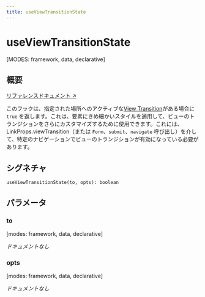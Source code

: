 ```yaml
---
title: useViewTransitionState
---
```


# useViewTransitionState

[MODES: framework, data, declarative]

## 概要

[リファレンスドキュメント ↗](https://api.reactrouter.com/v7/functions/react_router.useViewTransitionState.html)

このフックは、指定された場所へのアクティブな[View Transition](https://developer.mozilla.org/en-US/docs/Web/API/View_Transitions_API)がある場合に `true` を返します。これは、要素にきめ細かいスタイルを適用して、ビューのトランジションをさらにカスタマイズするために使用できます。これには、LinkProps.viewTransition（または `Form`、`submit`、`navigate` 呼び出し）を介して、特定のナビゲーションでビューのトランジションが有効になっている必要があります。

## シグネチャ

```tsx
useViewTransitionState(to, opts): boolean
```

## パラメータ

### to

[modes: framework, data, declarative]

_ドキュメントなし_

### opts

[modes: framework, data, declarative]

_ドキュメントなし_

